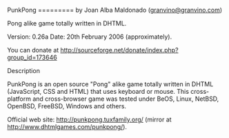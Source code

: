 PunkPong
========= by Joan Alba Maldonado (granvino@granvino.com)

Pong alike game totally written in DHTML.

Version: 0.26a
Date: 20th February 2006 (approximately).

You can donate at http://sourceforge.net/donate/index.php?group_id=173646


Description

PunkPong is an open source "Pong" alike game totally written in DHTML (JavaScript, CSS and HTML) that uses keyboard or mouse.
This cross-platform and cross-browser game was tested under BeOS, Linux, NetBSD, OpenBSD, FreeBSD, Windows and others.

Official web site: http://punkpong.tuxfamily.org/ (mirror at http://www.dhtmlgames.com/punkpong/).